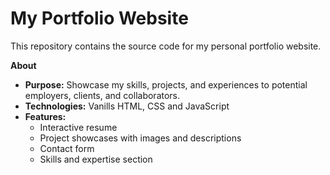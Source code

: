 # My Portfolio Website

This repository contains the source code for my personal portfolio website. 

**About**

* **Purpose:** Showcase my skills, projects, and experiences to potential employers, clients, and collaborators.
* **Technologies:** Vanills HTML, CSS and JavaScript
* **Features:** 
    * Interactive resume
    * Project showcases with images and descriptions
    * Contact form
    * Skills and expertise section